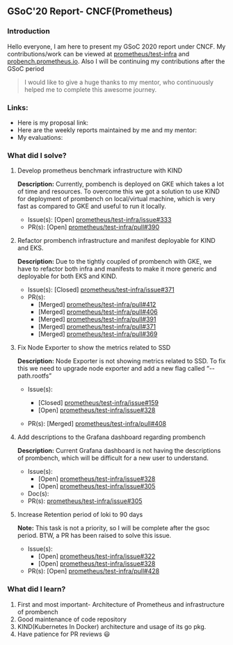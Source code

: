 	
## GSoC'20 Report- CNCF(Prometheus)

### Introduction
Hello everyone, I am here to present my GSoC 2020 report under CNCF. My contributions/work can be viewed at  <a href="https://github.com/prometheus/test-infra">prometheus/test-infra</a> and <a href="https://prombench.prometheus.io">probench.prometheus.io</a>. Also I will be continuing my contributions after the GSoC period
	
> I would like to give a huge thanks to my mentor, who continuously helped me to complete this awesome journey. 

### Links:
* Here is my proposal link: 
* Here are the weekly reports maintained by me and my mentor: 
* My evaluations: 


### What did I solve?
  1. Develop prometheus benchmark infrastructure with KIND 
  
	 <b>Description:</b> Currently, pombench is deployed on GKE which takes a lot of time and resources. To overcome this we got a solution to use KIND for deployment of prombench on local/virtual machine, which is very fast as compared to GKE and useful to run it locally.
	    * Issue(s): [Open] <a href="https://github.com/prometheus/test-infra/issues/333" target="_blank">prometheus/test-infra/issue#333</a> 
        * PR(s): [Open] <a href="https://github.com/prometheus/test-infra/pull/390" target="_blank">prometheus/test-infra/pull#390</a>

  2. Refactor prombench infrastructure and manifest deployable for KIND and EKS.
        
     <b>Description:</b> Due to the tightly coupled of prombench with GKE, we have to refactor both infra and manifests to make it more generic and deployable for both EKS and KIND.
	    * Issue(s): [Closed] <a href="https://github.com/prometheus/test-infra/issues/371" target="_blank">prometheus/test-infra/issue#371</a>
	    * PR(s): 
	      * [Merged] <a href="https://github.com/prometheus/test-infra/pull/412" target="_blank">prometheus/test-infra/pull#412</a>
	      * [Merged] <a href="https://github.com/prometheus/test-infra/pull/406" target="_blank">prometheus/test-infra/pull#406</a>
	      * [Merged] <a href="https://github.com/prometheus/test-infra/pull/391" target="_blank">prometheus/test-infra/pull#391</a>
	      * [Merged] <a href="https://github.com/prometheus/test-infra/pull/372" target="_blank">prometheus/test-infra/pull#371</a>
	      * [Merged] <a href="https://github.com/prometheus/test-infra/pull/369" target="_blank">prometheus/test-infra/pull#369</a>
	

  3. Fix Node Exporter to show the metrics related to SSD
  
     <b>Description:</b> Node Exporter is not showing metrics related to SSD. To fix this we need to upgrade node exporter and add a new flag called “--path.rootfs”
     * Issue(s): 
        * [Closed] <a href="https://github.com/prometheus/test-infra/issues/159" target="_blank">prometheus/test-infra/issue#159</a>
        * [Open] <a href="https://github.com/prometheus/test-infra/issues/328" target="_blank">prometheus/test-infra/issue#328</a>

	 * PR(s): [Merged] <a href="https://github.com/prometheus/test-infra/pull/408" target="_blank">prometheus/test-infra/pull#408</a>

  4. Add descriptions to the Grafana dashboard regarding prombench
  
	 <b>Description:</b> Current Grafana dashboard is not having the descriptions of prombench, which will be difficult for a new user to understand. 
	 * Issue(s): 
	    * [Open] <a href="https://github.com/prometheus/test-infra/issues/328" target="_blank">prometheus/test-infra/issue#328</a>
	    * [Open] <a href="https://github.com/prometheus/test-infra/issues/305" target="_blank">prometheus/test-infra/issue#305</a>
	 * Doc(s): <a href=""></a>
	 * PR(s): <a href="https://github.com/prometheus/test-infra/issues/305" target="_blank">prometheus/test-infra/issue#305</a>
	
  5. Increase Retention period of loki to 90 days

     <b>Note:</b> This task is not a priority, so I will be complete after the gsoc period. BTW, a PR has been raised to solve this issue. 
     * Issue(s): 
        * [Open] <a href="https://github.com/prometheus/test-infra/issues/322" target="_blank">prometheus/test-infra/issue#322</a>
        * [Open] <a href="https://github.com/prometheus/test-infra/issues/328" target="_blank">prometheus/test-infra/issue#328</a>
     * PR(s): [Open] <a href="https://github.com/prometheus/test-infra/pull/428" target="_blank">prometheus/test-infra/pull#428</a>

### What did I learn?
1. First and most important- Architecture of Prometheus and infrastructure of prombench
2. Good maintenance of code repository
3. KIND(Kubernetes In Docker) architecture and usage of its go pkg.
4. Have patience for PR reviews :smiley:
